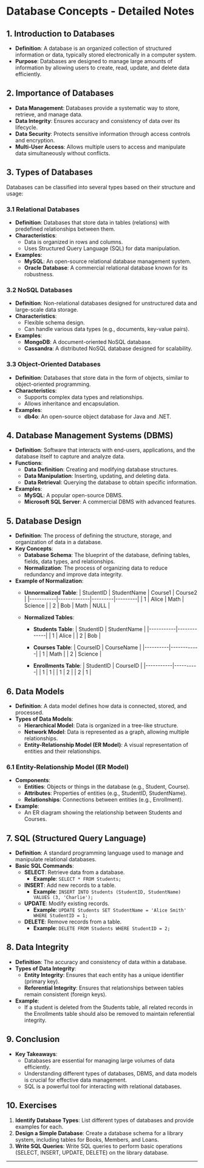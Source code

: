 # Database Concepts - Detailed Notes

## 1. Introduction to Databases
- **Definition**: A database is an organized collection of structured information or data, typically stored electronically in a computer system.
- **Purpose**: Databases are designed to manage large amounts of information by allowing users to create, read, update, and delete data efficiently.

## 2. Importance of Databases
- **Data Management**: Databases provide a systematic way to store, retrieve, and manage data.
- **Data Integrity**: Ensures accuracy and consistency of data over its lifecycle.
- **Data Security**: Protects sensitive information through access controls and encryption.
- **Multi-User  Access**: Allows multiple users to access and manipulate data simultaneously without conflicts.

## 3. Types of Databases
Databases can be classified into several types based on their structure and usage:

### 3.1 Relational Databases
- **Definition**: Databases that store data in tables (relations) with predefined relationships between them.
- **Characteristics**:
  - Data is organized in rows and columns.
  - Uses Structured Query Language (SQL) for data manipulation.
- **Examples**:
  - **MySQL**: An open-source relational database management system.
  - **Oracle Database**: A commercial relational database known for its robustness.

### 3.2 NoSQL Databases
- **Definition**: Non-relational databases designed for unstructured data and large-scale data storage.
- **Characteristics**:
  - Flexible schema design.
  - Can handle various data types (e.g., documents, key-value pairs).
- **Examples**:
  - **MongoDB**: A document-oriented NoSQL database.
  - **Cassandra**: A distributed NoSQL database designed for scalability.

### 3.3 Object-Oriented Databases
- **Definition**: Databases that store data in the form of objects, similar to object-oriented programming.
- **Characteristics**:
  - Supports complex data types and relationships.
  - Allows inheritance and encapsulation.
- **Examples**:
  - **db4o**: An open-source object database for Java and .NET.

## 4. Database Management Systems (DBMS)
- **Definition**: Software that interacts with end-users, applications, and the database itself to capture and analyze data.
- **Functions**:
  - **Data Definition**: Creating and modifying database structures.
  - **Data Manipulation**: Inserting, updating, and deleting data.
  - **Data Retrieval**: Querying the database to obtain specific information.
- **Examples**:
  - **MySQL**: A popular open-source DBMS.
  - **Microsoft SQL Server**: A commercial DBMS with advanced features.

## 5. Database Design
- **Definition**: The process of defining the structure, storage, and organization of data in a database.
- **Key Concepts**:
  - **Database Schema**: The blueprint of the database, defining tables, fields, data types, and relationships.
  - **Normalization**: The process of organizing data to reduce redundancy and improve data integrity.
- **Example of Normalization**:
  - **Unnormalized Table**:
    | StudentID | StudentName | Course1 | Course2 |
    |-----------|-------------|---------|---------|
    | 1         | Alice       | Math    | Science |
    | 2         | Bob         | Math    | NULL    |
  
  - **Normalized Tables**:
    - **Students Table**:
      | StudentID | StudentName |
      |-----------|-------------|
      | 1         | Alice       |
      | 2         | Bob         |
    
    - **Courses Table**:
      | CourseID | CourseName |
      |----------|------------|
      | 1        | Math       |
      | 2        | Science    |
    
    - **Enrollments Table**:
      | StudentID | CourseID |
      |-----------|----------|
      | 1         | 1        |
      | 1         | 2        |
      | 2         | 1        |

## 6. Data Models
- **Definition**: A data model defines how data is connected, stored, and processed.
- **Types of Data Models**:
  - **Hierarchical Model**: Data is organized in a tree-like structure.
  - **Network Model**: Data is represented as a graph, allowing multiple relationships.
  - **Entity-Relationship Model (ER Model)**: A visual representation of entities and their relationships.
  
### 6.1 Entity-Relationship Model (ER Model)
- **Components**:
  - **Entities**: Objects or things in the database (e.g., Student, Course).
  - **Attributes**: Properties of entities (e.g., StudentID, StudentName).
  - **Relationships**: Connections between entities (e.g., Enrollment).
- **Example**:
  - An ER diagram showing the relationship between Students and Courses.

## 7. SQL (Structured Query Language)
- **Definition**: A standard programming language used to manage and manipulate relational databases.
- **Basic SQL Commands**:
  - **SELECT**: Retrieve data from a database.
    - **Example**: `SELECT * FROM Students;`
  - **INSERT**: Add new records to a table.
    - **Example**: `INSERT INTO Students (StudentID, StudentName) VALUES (3, 'Charlie');`
  - **UPDATE**: Modify existing records.
    - **Example**: `UPDATE Students SET StudentName = 'Alice Smith' WHERE StudentID = 1;`
  - **DELETE**: Remove records from a table.
    - **Example**: `DELETE FROM Students WHERE StudentID = 2;`

## 8. Data Integrity
- **Definition**: The accuracy and consistency of data within a database.
- **Types of Data Integrity**:
  - **Entity Integrity**: Ensures that each entity has a unique identifier (primary key).
  - **Referential Integrity**: Ensures that relationships between tables remain consistent (foreign keys).
- **Example**:
  - If a student is deleted from the Students table, all related records in the Enrollments table should also be removed to maintain referential integrity.

## 9. Conclusion
- **Key Takeaways**:
  - Databases are essential for managing large volumes of data efficiently.
  - Understanding different types of databases, DBMS, and data models is crucial for effective data management.
  - SQL is a powerful tool for interacting with relational databases.

## 10. Exercises
1. **Identify Database Types**: List different types of databases and provide examples for each.
2. **Design a Simple Database**: Create a database schema for a library system, including tables for Books, Members, and Loans.
3. **Write SQL Queries**: Write SQL queries to perform basic operations (SELECT, INSERT, UPDATE, DELETE) on the library database.

---

